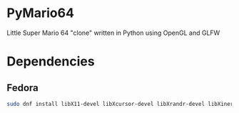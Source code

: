 # PyMario64

Little Super Mario 64 "clone" written in Python using OpenGL and GLFW

# Dependencies

## Fedora

```sh
sudo dnf install libX11-devel libXcursor-devel libXrandr-devel libXinerama-devel mesa-libGL-devel libXi-devel libXxf86vm-devel
```
